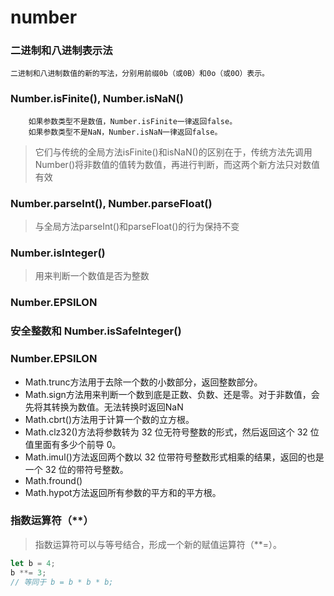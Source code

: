 number
===
### 二进制和八进制表示法
    二进制和八进制数值的新的写法，分别用前缀0b（或0B）和0o（或0O）表示。
### Number.isFinite(), Number.isNaN()
        如果参数类型不是数值，Number.isFinite一律返回false。
        如果参数类型不是NaN，Number.isNaN一律返回false。
> 它们与传统的全局方法isFinite()和isNaN()的区别在于，传统方法先调用Number()将非数值的值转为数值，再进行判断，而这两个新方法只对数值有效
### Number.parseInt(), Number.parseFloat()
> 与全局方法parseInt()和parseFloat()的行为保持不变
### Number.isInteger()
> 用来判断一个数值是否为整数
### Number.EPSILON
### 安全整数和 Number.isSafeInteger()
### Number.EPSILON
* Math.trunc方法用于去除一个数的小数部分，返回整数部分。
* Math.sign方法用来判断一个数到底是正数、负数、还是零。对于非数值，会先将其转换为数值。无法转换时返回NaN
* Math.cbrt()方法用于计算一个数的立方根。
* Math.clz32()方法将参数转为 32 位无符号整数的形式，然后返回这个 32 位值里面有多少个前导 0。
* Math.imul()方法返回两个数以 32 位带符号整数形式相乘的结果，返回的也是一个 32 位的带符号整数。
* Math.fround()
* Math.hypot方法返回所有参数的平方和的平方根。

### 指数运算符（**）

> 指数运算符可以与等号结合，形成一个新的赋值运算符（**=）。
```javascript
let b = 4;
b **= 3;
// 等同于 b = b * b * b;
```
